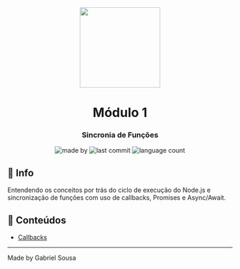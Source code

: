 <div align="center">   
   <img src="https://cdn4.iconfinder.com/data/icons/logos-and-brands/512/233_Node_Js_logo-256.png" width="180px">   
   <h1>Módulo 1</h1>
</div>

<h3 align="center">
  Sincronia de Funções
</h3>

<p align="center">
  <img alt="made by" src="https://img.shields.io/badge/made%20by-Gabriel%20Sousa-539E43?style=flat-square">

  <img alt="last commit" src="https://img.shields.io/github/last-commit/gabrielbudke/imersao-desenvolvimento-api?color=539E43&style=flat-square">

  <img alt="language count" src="https://img.shields.io/github/languages/count/gabrielbudke/imersao-desenvolvimento-api?color=539E43&style=flat-square">
</p>

## :pushpin: Info

Entendendo os conceitos por trás do ciclo de execução do Node.js e sincronização de funções com uso de callbacks, Promises e Async/Await.

## :open_file_folder: Conteúdos

- [Callbacks](./callbacks/)

---
Made by Gabriel Sousa